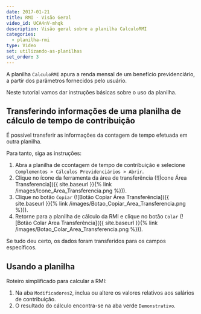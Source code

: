```yaml
---
date: 2017-01-21
title: RMI - Visão Geral
video_id: UCA4nV-mhqk
description: Visão geral sobre a planilha CalculoRMI
categories:
  - planilha-rmi
type: Video
set: utilizando-as-planilhas
set_order: 3
---
```


A planilha `CalculoRMI` apura a renda mensal de um benefício previdenciário, a partir dos parâmetros fornecidos pelo usuário.

Neste tutorial vamos dar instruções básicas sobre o uso da planilha.

## Transferindo informações de uma planilha de cálculo de tempo de contribuição

É possível transferir as informações da contagem de tempo efetuada em outra planilha.

Para tanto, siga as instruções:

1. Abra a planilha de ccontagem de tempo de contribuição e selecione `Complementos > Cálculos Previdenciários > Abrir`.
1. Clique no ícone da ferramenta da área de transferência (![Ícone Área Transferencia]({{ site.baseurl }}{% link /images/Icone_Area_Transferencia.png %})).
1. Clique no botão `Copiar` (![Botão Copiar Área Transferência]({{ site.baseurl }}{% link /images/Botao_Copiar_Area_Transferencia.png %})).
1. Retorne para a planilha de cálculo da RMI e clique no botão `Colar` (![Botão Colar Área Transferência]({{ site.baseurl }}{% link /images/Botao_Colar_Area_Transferencia.png %})).

Se tudo deu certo, os dados foram transferidos para os campos específicos.

## Usando a planilha

Roteiro simplificado para calcular a RMI:

1. Na aba `Modificadores2`, inclua ou altere os valores relativos aos salários de contribuição.
1. O resultado do cálculo encontra-se na aba verde `Demonstrativo`.
